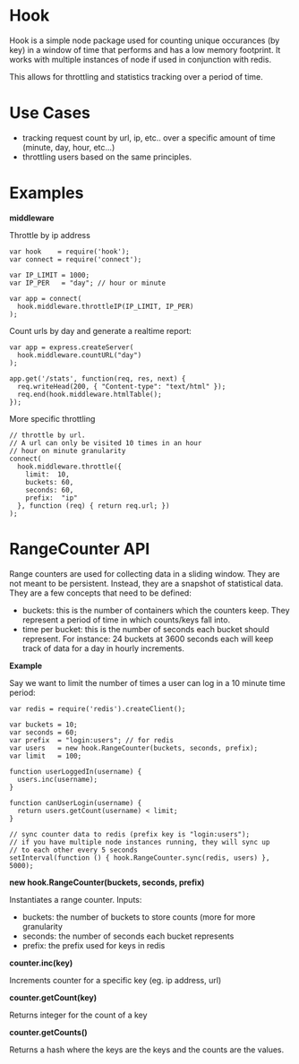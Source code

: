 Hook
====

Hook is a simple node package used for counting unique occurances (by key) in a window of time 
that performs and has a low memory footprint.  It works with multiple instances of node if used in 
conjunction with redis.

This allows for throttling and statistics tracking over a period of time.

Use Cases
=========

  * tracking request count by url, ip, etc.. over a specific amount of time (minute, day, hour, etc...)
  * throttling users based on the same principles.

Examples
========

**middleware**

Throttle by ip address

    var hook    = require('hook');
    var connect = require('connect');

    var IP_LIMIT = 1000;
    var IP_PER   = "day"; // hour or minute

    var app = connect(
      hook.middleware.throttleIP(IP_LIMIT, IP_PER) 
    ); 

Count urls by day and generate a realtime report:

    var app = express.createServer(
      hook.middleware.countURL("day")
    );

    app.get('/stats', function(req, res, next) { 
      req.writeHead(200, { "Content-type": "text/html" });
      req.end(hook.middleware.htmlTable();
    });

More specific throttling

    // throttle by url.  
    // A url can only be visited 10 times in an hour
    // hour on minute granularity
    connect(
      hook.middleware.throttle({
        limit:  10,
        buckets: 60,
        seconds: 60,
        prefix:  "ip"
      }, function (req) { return req.url; })
    );

RangeCounter API
================

Range counters are used for collecting data in a sliding window.  They are not meant to be 
persistent.  Instead, they are a snapshot of statistical data.  They are a few concepts that 
need to be defined:

  * buckets: this is the number of containers which the counters keep.  They
    represent a period of time in which counts/keys fall into.
  * time per bucket: this is the number of seconds each bucket should represent. 
    For instance: 24 buckets at 3600 seconds each will keep track of data for a day in 
    hourly increments.

**Example**

Say we want to limit the number of times a user can log in a 10 minute time period:

    var redis = require('redis').createClient();

    var buckets = 10;
    var seconds = 60;
    var prefix  = "login:users"; // for redis
    var users   = new hook.RangeCounter(buckets, seconds, prefix);
    var limit   = 100;

    function userLoggedIn(username) {
      users.inc(username); 
    }

    function canUserLogin(username) {
      return users.getCount(username) < limit;
    }

    // sync counter data to redis (prefix key is "login:users");
    // if you have multiple node instances running, they will sync up
    // to each other every 5 seconds
    setInterval(function () { hook.RangeCounter.sync(redis, users) }, 5000);

**new hook.RangeCounter(buckets, seconds, prefix)**

Instantiates a range counter.
Inputs:

  * buckets: the number of buckets to store counts (more for more granularity
  * seconds: the number of seconds each bucket represents
  * prefix: the prefix used for keys in redis

**counter.inc(key)**

Increments counter for a specific key (eg. ip address, url)

**counter.getCount(key)**

Returns integer for the count of a key

**counter.getCounts()**

Returns a hash where the keys are the keys and the counts are the values.

